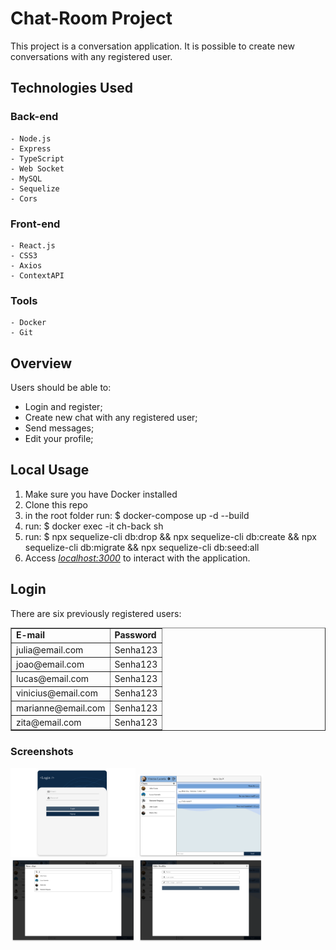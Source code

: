 # Chat-Room Project

This project is a conversation application. It is possible to create new conversations with any registered user.

## Technologies Used

  ### Back-end
    - Node.js
    - Express
    - TypeScript
    - Web Socket
    - MySQL
    - Sequelize
    - Cors
  
  ### Front-end
    - React.js
    - CSS3
    - Axios
    - ContextAPI

  ### Tools
    - Docker
    - Git

## Overview

Users should be able to:

- Login and register;
- Create new chat with any registered user;
- Send messages;
- Edit your profile;

## Local Usage

1) Make sure you have Docker installed
2) Clone this repo
3) in the root folder run: $ docker-compose up -d --build
3) run: $ docker exec -it ch-back sh
4) run: $ npx sequelize-cli db:drop && npx sequelize-cli db:create && npx sequelize-cli db:migrate && npx sequelize-cli db:seed:all
5) Access _[localhost:3000](http://localhost:3000/)_ to interact with the application.


## Login

There are six previously registered users:

<table border="1">
    <tr>
      <td><b>E-mail</></td>
      <td><b>Password</b></td>
    </tr>
    <tr>
      <td>julia@email.com</td>
      <td>Senha123</td>
    </tr>
    <tr>
      <td>joao@email.com</td>
      <td>Senha123</td>
    </tr>
    <tr>
      <td>lucas@email.com</td>
      <td>Senha123</td>
    </tr>
    <tr>
      <td>vinicius@email.com</td>
      <td>Senha123</td>
    </tr>
    <tr>
      <td>marianne@email.com</td>
      <td>Senha123</td>
    </tr>
    <tr>
      <td>zita@email.com</td>
      <td>Senha123</td>
    </tr>
</table>

### Screenshots
<div>
  <img src="rdm1.png" alt="1" width="200"/>
  <img src="rdm2.png" alt="2" width="200"/>
  <img src="rdm3.png" alt="3" width="200"/>
  <img src="rdm4.png" alt="4" width="200"/>
</div>
